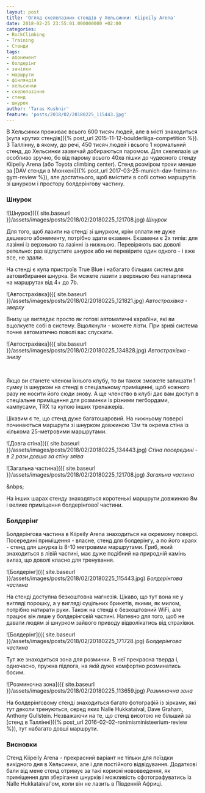 ```yaml
---
layout: post
title: 'Огляд скелелазних стендів у Хельсинки: Kiipeily Arena'
date: 2018-02-25 23:55:01.000000000 +02:00
categories:
- RockClimbing
- Training
- Стенди
tags:
- абонемент
- болдерінг
- зачіпки
- маршрути
- фінляндія
- хельсинки
- скелелазіння
- стенд
- шнурок
author: 'Taras Kushnir'
feature: 'posts/2018/02/20180225_115443.jpg'
---
```


В Хельсинки проживає всього 600 тисяч людей, але в місті знаходиться [купа крутих стендів]({% post_url 2015-11-12-boulderliiga-competition %}). З Таллінну, в якому, до речі, 450 тисяч людей і всього 1 нормальний стенд, до Хельсинки зазвичай добираються паромом. Для скелелазів це особливо зручно, бо від парому всього 40хв пішки до чудесного стенду Kiipeily Arena (або Toyota climbing center). Стенд розміром трохи менше за [DAV стенди в Мюнхені]({% post_url 2017-03-25-munich-dav-freimann-gym-review %}), але достатнього, щоб вмістити в собі сотню маршрутів зі шнурком і простору болдерінгову частину.

<!--more-->

### Шнурок

![Шнурок]({{ site.baseurl }}/assets/images/posts/2018/02/20180225_121708.jpg)
*Шнурок*

Для того, щоб лазити на стенді зі шнурком, крім оплати не дуже дешевого абонементу, потрібно здати екзамен. Екзамени є 2х типів: для лазінні із верхньою та лазінні із нижньою. Перевіряють вас доволі ретельно: раз відпустите шнурок або не перевірите один одного - і вже все, не здали.

На стенді є купа пристроїв True Blue і набагато більших систем для автовибирання шнурка. Ви можете лазити з верхньою без напартинка на маршрутах від 4+ до 7b.

![Автострахівка]({{ site.baseurl }}/assets/images/posts/2018/02/20180225_121821.jpg)
*Автострахівка - зверху*

Внизу це виглядає просто як готові автоматичні карабіни, які ви вщолкуєте собі в систему. Вщолкнули - можете лізти. При зриві система почне автоматично поволі вас спускати.

![Автострахівка]({{ site.baseurl }}/assets/images/posts/2018/02/20180225_134828.jpg)
*Автострахівка - знизу*

&nbsp;

Якщо ви станете членом їхнього клубу, то ви також зможете залишати 1 сумку із шнурком на стенді в спеціальному приміщенні, щоб кожного разу не носити його сюди знову. А ще членство в клубі дає вам доступ в спеціальне приміщення для розминки із різними пегбордами, кампусами, TRX та купою інших тренажерів.

Цікавим є те, що стенд дуже багатошаровий. На нижньому поверсі починаються маршрути зі шнурком довжиною 13м та окрема стіна із кількома 25-метровими маршрутами.

![Довга стіна]({{ site.baseurl }}/assets/images/posts/2018/02/20180225_134443.jpg)
*Стіна посередині - в 2 рази довша за стіну зліва*

![Загальна частина]({{ site.baseurl }}/assets/images/posts/2018/02/20180225_121708.jpg)
*Загальна частина*

&nbps;

На інших шарах стенду знаходяться коротенькі маршрути довжиною 8м і велике приміщення болдерінгової частини.

### Болдерінг

Болдерінгова частина в Kiipeily Arena знаходиться на окремому поверсі. Посередині приміщення - власне, стенд для болдерінгу, а по його краях - стенд для шнурка із 8-10 метровими маршрутами. Гриб, який знаходиться в лівій частині, має дуже подібний на природній камінь вилаз, що доволі класно для тренування.

![Болдерінг]({{ site.baseurl }}/assets/images/posts/2018/02/20180225_115443.jpg)
*Болдерінгова частина*

На стенді доступна безкоштовна магнезія. Цікаво, що тут вона не у вигляді порошку, а у вигляді суцільних брикетів, якими, як милом, потрібно натирати руки. Також на стенді є безкоштовний WiFi, але працює він лише у болдерінговій частині. Напевно для того, щоб не давати людям зі шнурком зайвого приводу відволікатись від страхівки.

![Болдерінг]({{ site.baseurl }}/assets/images/posts/2018/02/20180225_171728.jpg)
*Болдерінгова частина*

Тут же знаходиться зона для розминки. В неї прекрасна тверда і, одночасно, пружна підлога, на якій дуже комфортно розминатись босим.

![Розминочна зона]({{ site.baseurl }}/assets/images/posts/2018/02/20180225_113659.jpg)
*Розминочна зона*

На болдерінговому стенді знаходиться багато фотографій із зірками, які тут деколи тренуються, серед яких Nalle Hukkataival, Dave Graham, Anthony Gullstein. Незважаючи на те, що стенд висотою не більший за [стенд в Таллінні]({% post_url 2016-02-02-ronimisministeerium-review %}), тут набагато довші маршрути.

### Висновки

Стенд Kiipeily Arena - прекрасний варіант не тільки для поїздки вихідного дня в Хельсинки, але і для постійного відвідування. Додаткові бали від мене стенд отримує за такі корисні нововведення, як приміщення для зберігання шнурків і можливість сфотографуватись із Nalle Hukkataival'ом, коли він не лазить в Південній Африці.
